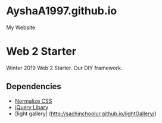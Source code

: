 # AyshaA1997.github.io
My Website

# Web 2 Starter
Winter 2019 Web 2 Starter. Our DIY framework.

## Dependencies
* [Normalize CSS](https://necolas.github.io/normalize.css/)
* [jQuery Libary](https://jquery.com)
* [light gallery] (http://sachinchoolur.github.io/lightGallery/)



